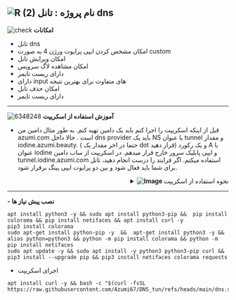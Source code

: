 ![R (2)](https://github.com/Azumi67/PrivateIP-Tunnel/assets/119934376/a064577c-9302-4f43-b3bf-3d4f84245a6f)
نام پروژه : تانل dns 
--
![check](https://github.com/Azumi67/PrivateIP-Tunnel/assets/119934376/13de8d36-dcfe-498b-9d99-440049c0cf14)
**امکانات**
- تانل dns 
- امکان مشخص کردن ایپی پرایوت ورژن 4 به صورت custom 
- امکان ویرایش تانل
- امکان مشاهده لاگ سرویس
- دارای ریست تایمر
- دارای input های متفاوت برای بهترین نتیجه
- امکان حذف تانل
- دارای ریست تایمر
-----------------------
 ![6348248](https://github.com/Azumi67/PrivateIP-Tunnel/assets/119934376/398f8b07-65be-472e-9821-631f7b70f783)
**آموزش استفاده از اسکریپت**

- قبل از اینکه اسکریپت را اجرا کنم باید یک دامین تهیه کنم. به طور مثال دامین من azumi.com است . حالا داخل dns provider باید یک NS با عنوان tunnel و مقدار iodine.azumi.beauty. ( حتما در اخر مقدار یک dot قرار دهید) و یک رکورد A با عنوان iodine و ایپی پابلیک سرور خارج قرار میدهم. در اسکریپت از ساب دامین tunnel.iodine.azumi.com استفاده میکنم. اگر فرایند را درست انجام دهید، تانل برای شما باید فعال شود و بین دو پرایوت ایپی پینگ برقرار شود.
 <div align="right">
  <details>
    <summary><strong><img src="https://github.com/Azumi67/Rathole_reverseTunnel/assets/119934376/fcbbdc62-2de5-48aa-bbdd-e323e96a62b5" alt="Image"> </strong>نحوه استفاده از اسکریپت</summary>

------------------
<p align="right">
  <img src="https://github.com/user-attachments/assets/18956680-bcf1-4f02-add4-0acd30fe0abd" alt="Image" />
</p>

- نخست پسورد را وارد میکنم
- ایپی پرایوت ورژن 4 را وارد میکنم
- ساب دامین که پشت ان ایپی سرور خارج را قرار داده ام، وارد میکنم
- ساب دامین را tunnel.iodine.azumi.com (همانی که ساختم)، قرار میدهم.
- مقدار mtu را به صورت دیفالت 1130 وارد میکنم. شما میتوانید تغییر دهید
- نام دیوایس را dns2 قرار میدهم
<p align="right">
  <img src="https://github.com/user-attachments/assets/bc5be169-837b-4990-b1a9-aabad81c1b31" alt="Image" />

- نام پسورد را ازومی قرار میدهم
- پابلیک ایپی سرور خارج را وارد میکنم
- نام ساب دامینی را که در سرور وارد کردم اینجا هم وارد میکنم
- مقدار فرگمنت را 100 قرار میدهم شما میتوانید 200 قرار بدهید
- مقدار dns query را txt یا null قرار میدهم
- مقدار keepalive را 30 ثانیه قرار میدهم
- نام دیوایس را مشخص میکنم
</details>
</div>

----------------
**- نصب پیش نیاز ها**
```
apt install python3 -y && sudo apt install python3-pip &&  pip install colorama && pip install netifaces && apt install curl -y
pip3 install colorama
sudo apt-get install python-pip -y  &&  apt-get install python3 -y && alias python=python3 && python -m pip install colorama && python -m pip install netifaces
sudo apt update -y && sudo apt install -y python3 python3-pip curl && pip3 install --upgrade pip && pip3 install netifaces colorama requests

```
- اجرای اسکریپت
```
apt install curl -y && bash -c "$(curl -fsSL https://raw.githubusercontent.com/Azumi67/DNS_tun/refs/heads/main/dns.sh)"
```
